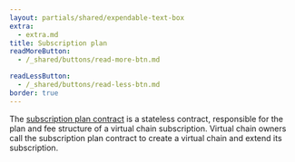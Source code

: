 ```yaml
---
layout: partials/shared/expendable-text-box
extra:
  - extra.md
title: Subscription plan
readMoreButton:
  - /_shared/buttons/read-more-btn.md

readLessButton:
  - /_shared/buttons/read-less-btn.md
border: true
---
```


The [subscription plan contract](https://etherscan.io/0xD11EFC10cf3A54B12e3F04143070BE3865E7Bb8E) is a stateless contract, responsible for the plan and fee structure of a virtual chain subscription. Virtual chain owners call the subscription plan contract to create a virtual chain and extend its subscription.

